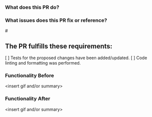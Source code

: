 ### What does this PR do?

### What issues does this PR fix or reference?

#<Insert GitHub Issue>  

## The PR fulfills these requirements:

[ ] Tests for the proposed changes have been added/updated.
[ ] Code linting and formatting was performed.

### Functionality Before

<insert gif and/or summary>

### Functionality After

<insert gif and/or summary>
